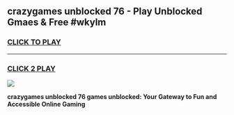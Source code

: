 
## crazygames unblocked 76 - Play Unblocked Gmaes & Free #wkylm
<h3>
<a href="https://news.freeplayer.one?title=crazygames_unblocked_76&ref=03M">CLICK TO PLAY</a></h3>
<hr>

<h3>
<a href="https://news.freeplayer.one?title=crazygames_unblocked_76&ref=03M">CLICK 2 PLAY</a>
  
</h3>

<a href="https://news.freeplayer.one?title=crazygames_unblocked_76&ref=03M"><img src="https://clearcache.store/games.png"></a>


**crazygames unblocked 76 games unblocked: Your Gateway to Fun and Accessible Online Gaming**
